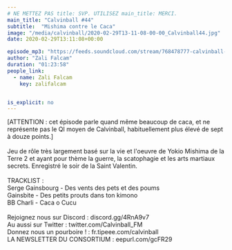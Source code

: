 ```yaml
---
# NE METTEZ PAS title: SVP. UTILISEZ main_title: MERCI.
main_title: "Calvinball #44"
subtitle:  "Mishima contre le Caca"
image: "/media/calvinball/2020-02-29T13-11-08-00-00_Calvinball44.jpg"
date: 2020-02-29T13:11:08+00:00

episode_mp3: "https://feeds.soundcloud.com/stream/768478777-calvinball-radio-calvinball-44-mishima-contre-le-caca.mp3"
author: "Zali Falcam"
duration: "01:23:58"
people_link: 
  - name: Zali Falcam
    key: zalifalcam


is_explicit: no
---
```


<PodcastHeader/>

<!-- ECRIRE LA DESCRIPTION DE L'EPISODE SOUS CETTE LIGNE -->
[ATTENTION : cet épisode parle quand même beaucoup de caca, et ne représente pas le QI moyen de Calvinball, habituellement plus élevé de sept à douze points.]<br><br>Jeu de rôle très largement basé sur la vie et l'oeuvre de Yokio Mishima de la Terre 2 et ayant pour thème la guerre, la scatophagie et les arts martiaux secrets. Enregistré le soir de la Saint Valentin.<br><br>TRACKLIST : <br>Serge Gainsbourg - Des vents des pets et des poums<br>Gainsbite - Des petits prouts dans ton kimono<br>BB Charli - Caca o Cucu<br><br>Rejoignez nous sur Discord : discord.gg/4RnA9v7<br>Au aussi sur Twitter : twitter.com/Calvinball_FM<br>Donnez nous un pourboire ! : fr.tipeee.com/calvinball<br>LA NEWSLETTER DU CONSORTIUM : eepurl.com/gcFR29

